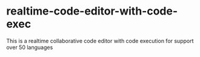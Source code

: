 # realtime-code-editor-with-code-exec
This is a realtime collaborative code editor with code execution for support over 50 languages
